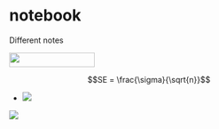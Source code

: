# notebook
Different notes

<img src="/tex/a3da370338f2dd75becd835bb85d6a44.svg?invert_in_darkmode&sanitize=true" align=middle width=153.61516665pt height=26.48417309999999pt/>

```math
SE = \frac{\sigma}{\sqrt{n}}
```

- <img src="https://latex.codecogs.com/svg.latex?\int&space;f(x)dx=F(x)&plus;C" /> 

![](https://latex.codecogs.com/svg.latex?\int&space;f(x)dx=F(x)&plus;C)
